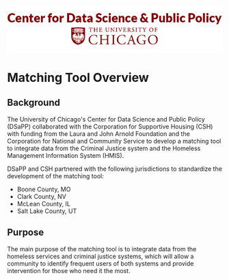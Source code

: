 ![image alt text](images/logo.png)

# Matching Tool Overview

## Background
The University of Chicago's Center for Data Science and Public Policy (DSaPP) collaborated with the Corporation for Supportive Housing (CSH) with funding from the Laura and John Arnold Foundation and the Corporation for National and Community Service to develop a matching tool to integrate data from the Criminal Justice system and the Homeless Management Information System (HMIS). 

DSaPP and CSH partnered with the following jurisdictions to standardize the development of the matching tool:

 - Boone County, MO
 - Clark County, NV
 - McLean County, IL
 - Salt Lake County, UT

## Purpose
The main purpose of the matching tool is to integrate data from the homeless services and criminal justice systems, which will allow a community to identify frequent users of both systems and provide intervention for those who need it the most. 

